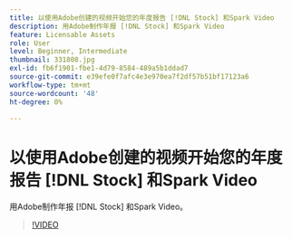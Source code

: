 ```yaml
---
title: 以使用Adobe创建的视频开始您的年度报告 [!DNL Stock] 和Spark Video
description: 用Adobe制作年报 [!DNL Stock] 和Spark Video
feature: Licensable Assets
role: User
level: Beginner, Intermediate
thumbnail: 331808.jpg
exl-id: fb6f1901-fbe1-4d79-8584-489a5b1ddad7
source-git-commit: e39efe0f7afc4e3e970ea7f2df57b51bf17123a6
workflow-type: tm+mt
source-wordcount: '48'
ht-degree: 0%

---
```


# 以使用Adobe创建的视频开始您的年度报告 [!DNL Stock] 和Spark Video

用Adobe制作年报 [!DNL Stock] 和Spark Video。

>[!VIDEO](https://video.tv.adobe.com/v/331808?hidetitle=true)
